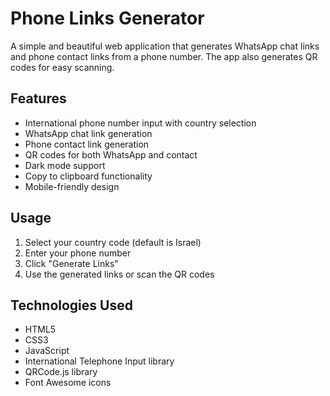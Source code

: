 # Phone Links Generator

A simple and beautiful web application that generates WhatsApp chat links and phone contact links from a phone number. The app also generates QR codes for easy scanning.

## Features

- International phone number input with country selection
- WhatsApp chat link generation
- Phone contact link generation
- QR codes for both WhatsApp and contact
- Dark mode support
- Copy to clipboard functionality
- Mobile-friendly design

## Usage

1. Select your country code (default is Israel)
2. Enter your phone number
3. Click "Generate Links"
4. Use the generated links or scan the QR codes

## Technologies Used

- HTML5
- CSS3
- JavaScript
- International Telephone Input library
- QRCode.js library
- Font Awesome icons
